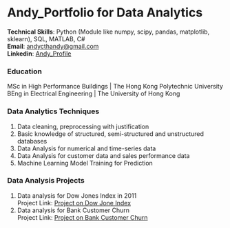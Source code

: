 # Andy_Portfolio for Data Analytics
**Technical Skills**: Python (Module like numpy, scipy, pandas, matplotlib, sklearn), SQL, MATLAB, C# <br/>
**Email**: andycthandy@gmail.com <br/>
**Linkedin**: [Andy_Profile](https://www.linkedin.com/in/andy-chan-504394286)

### Education
MSc in High Performance Buildings | The Hong Kong Polytechnic University <br/>
BEng in Electrical Engineering | The University of Hong Kong

### Data Analytics Techniques 
1. Data cleaning, preprocessing with justification
2. Basic knowledge of structured, semi-structured and unstructured databases
3. Data Analysis for numerical and time-series data
4. Data Analysis for customer data and sales performance data
5. Machine Learning Model Training for Prediction

### Data Analysis Projects
1. Data analysis for Dow Jones Index in 2011 <br/>
Project Link: [Project on Dow Jone Index](./Data_Analysis_Report_dji.html)
2. Data analysis for Bank Customer Churn <br/>
Project Link: [Project on Bank Customer Churn](./Data_Analysis_Report_Bank.html)
